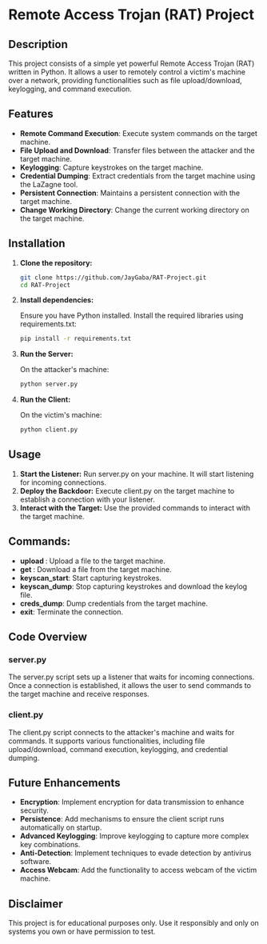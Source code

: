 # Remote Access Trojan (RAT) Project

## Description

This project consists of a simple yet powerful Remote Access Trojan (RAT) written in Python. It allows a user to remotely control a victim's machine over a network, providing functionalities such as file upload/download, keylogging, and command execution.

## Features

- **Remote Command Execution**: Execute system commands on the target machine.
- **File Upload and Download**: Transfer files between the attacker and the target machine.
- **Keylogging**: Capture keystrokes on the target machine.
- **Credential Dumping**: Extract credentials from the target machine using the LaZagne tool.
- **Persistent Connection**: Maintains a persistent connection with the target machine.
- **Change Working Directory**: Change the current working directory on the target machine.

## Installation

1. **Clone the repository:**
   ```sh
   git clone https://github.com/JayGaba/RAT-Project.git
   cd RAT-Project
   
2. **Install dependencies:**
   
   Ensure you have Python installed. Install the required libraries using requirements.txt:
   ```sh
   pip install -r requirements.txt
3. **Run the Server:**

   On the attacker's machine:
   ```sh
   python server.py
4. **Run the Client:**

   On the victim's machine:
    ```sh
    python client.py
    ```

## Usage

1. **Start the Listener:** Run server.py on your machine. It will start listening for incoming connections.
2. **Deploy the Backdoor:** Execute client.py on the target machine to establish a connection with your listener.
3. **Interact with the Target:** Use the provided commands to interact with the target machine.

## Commands:

- **upload <path>**: Upload a file to the target machine.
- **get <path>**: Download a file from the target machine.
- **keyscan_start**: Start capturing keystrokes.
- **keyscan_dump**: Stop capturing keystrokes and download the keylog file.
- **creds_dump**: Dump credentials from the target machine.
- **exit**: Terminate the connection.

## Code Overview
### server.py
The server.py script sets up a listener that waits for incoming connections. Once a connection is established, it allows the user to send commands to the target machine and receive responses.

### client.py
The client.py script connects to the attacker's machine and waits for commands. It supports various functionalities, including file upload/download, command execution, keylogging, and credential dumping.

## Future Enhancements
- **Encryption**: Implement encryption for data transmission to enhance security.
- **Persistence**: Add mechanisms to ensure the client script runs automatically on startup.
- **Advanced Keylogging**: Improve keylogging to capture more complex key combinations.
- **Anti-Detection**: Implement techniques to evade detection by antivirus software.
- **Access Webcam**: Add the functionality to access webcam of the victim machine.

## Disclaimer
This project is for educational purposes only. Use it responsibly and only on systems you own or have permission to test.
